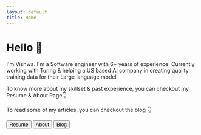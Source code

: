 ```yaml
---
layout: default
title: Home
---
```


<h1> Hello 👋</h1>

<p class="index-content">I'm Vishwa. I'm a Software engineer with 6+ years of experience. Currently working with Turing & helping a US based AI company in creating quality training data for their Large language model</p>

<p class="index-content">To know more about my skillset & past experience, you can checkout my Resume & About Page👇</p>

<p class="index-content">To read some of my articles, you can checkout the blog 👇</p>

<div class="index-button-section">
<a href="/resume/"><button class="index-button">Resume</button></a>
<a href="/about/"><button class="index-button">About</button></a>
<a href="/blog/"><button class="index-button">Blog</button></a>
</div>
